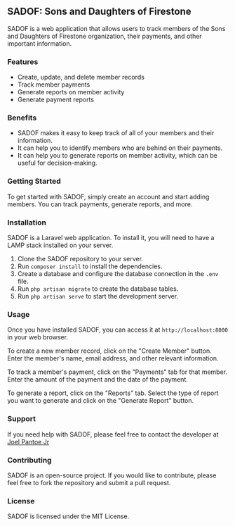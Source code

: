 ## SADOF: Sons and Daughters of Firestone

SADOF is a web application that allows users to track members of the Sons and Daughters of Firestone organization, their payments, and other important information.

### Features

* Create, update, and delete member records
* Track member payments
* Generate reports on member activity
* Generate payment reports

### Benefits

* SADOF makes it easy to keep track of all of your members and their information.
* It can help you to identify members who are behind on their payments.
* It can help you to generate reports on member activity, which can be useful for decision-making.

### Getting Started

To get started with SADOF, simply create an account and start adding members. You can track payments, generate reports, and more.

### Installation

SADOF is a Laravel web application. To install it, you will need to have a LAMP stack installed on your server.

1. Clone the SADOF repository to your server.
2. Run `composer install` to install the dependencies.
3. Create a database and configure the database connection in the `.env` file.
4. Run `php artisan migrate` to create the database tables.
5. Run `php artisan serve` to start the development server.

### Usage

Once you have installed SADOF, you can access it at `http://localhost:8000` in your web browser.

To create a new member record, click on the "Create Member" button. Enter the member's name, email address, and other relevant information.

To track a member's payment, click on the "Payments" tab for that member. Enter the amount of the payment and the date of the payment.

To generate a report, click on the "Reports" tab. Select the type of report you want to generate and click on the "Generate Report" button.

### Support

If you need help with SADOF, please feel free to contact the developer at <a href="mailto:joelpantoejr@gmail.com">Joel Pantoe Jr</a>

### Contributing

SADOF is an open-source project. If you would like to contribute, please feel free to fork the repository and submit a pull request.

### License

SADOF is licensed under the MIT License.
